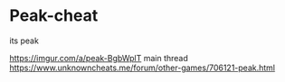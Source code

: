# Peak-cheat
its peak

https://imgur.com/a/peak-BgbWplT
main thread https://www.unknowncheats.me/forum/other-games/706121-peak.html